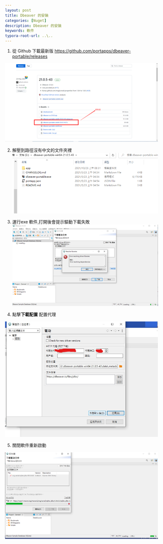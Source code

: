 ```yaml
---
layout: post
title: Dbeaver 的安裝
categories: [Nuget]
description: Dbeaver 的安裝
keywords: 軟件
typora-root-url: ..\..
---
```


   1. 從 Github 下載最新版 https://github.com/portapps/dbeaver-portable/releases

   ![](/images/blog/dbeaver/image.png)

2. 解壓到路徑沒有中文的文件夾裡
![](/images/blog/dbeaver/1.png)

3. 運行exe 軟件,打開後會提示驅動下載失敗
![](/images/blog/dbeaver/2.png)

4. 點擊**下載配置** 配置代理

![](/images/blog/dbeaver/3.png)

5. 關閉軟件重新啟動

![](/images/blog/dbeaver/4.png)
